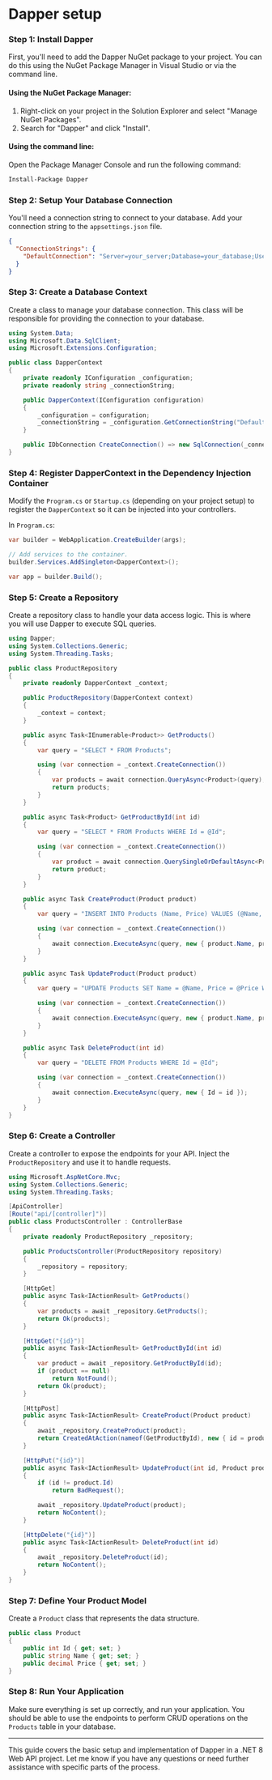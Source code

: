 # Dapper setup
### Step 1: Install Dapper

First, you'll need to add the Dapper NuGet package to your project. You can do this using the NuGet Package Manager in Visual Studio or via the command line.

#### Using the NuGet Package Manager:
1. Right-click on your project in the Solution Explorer and select "Manage NuGet Packages".
2. Search for "Dapper" and click "Install".

#### Using the command line:
Open the Package Manager Console and run the following command:
```sh
Install-Package Dapper
```

### Step 2: Setup Your Database Connection

You'll need a connection string to connect to your database. Add your connection string to the `appsettings.json` file.

```json
{
  "ConnectionStrings": {
    "DefaultConnection": "Server=your_server;Database=your_database;User Id=your_username;Password=your_password;"
  }
}
```

### Step 3: Create a Database Context

Create a class to manage your database connection. This class will be responsible for providing the connection to your database.

```csharp
using System.Data;
using Microsoft.Data.SqlClient;
using Microsoft.Extensions.Configuration;

public class DapperContext
{
    private readonly IConfiguration _configuration;
    private readonly string _connectionString;

    public DapperContext(IConfiguration configuration)
    {
        _configuration = configuration;
        _connectionString = _configuration.GetConnectionString("DefaultConnection");
    }

    public IDbConnection CreateConnection() => new SqlConnection(_connectionString);
}
```

### Step 4: Register DapperContext in the Dependency Injection Container

Modify the `Program.cs` or `Startup.cs` (depending on your project setup) to register the `DapperContext` so it can be injected into your controllers.

In `Program.cs`:

```csharp
var builder = WebApplication.CreateBuilder(args);

// Add services to the container.
builder.Services.AddSingleton<DapperContext>();

var app = builder.Build();
```

### Step 5: Create a Repository

Create a repository class to handle your data access logic. This is where you will use Dapper to execute SQL queries.

```csharp
using Dapper;
using System.Collections.Generic;
using System.Threading.Tasks;

public class ProductRepository
{
    private readonly DapperContext _context;

    public ProductRepository(DapperContext context)
    {
        _context = context;
    }

    public async Task<IEnumerable<Product>> GetProducts()
    {
        var query = "SELECT * FROM Products";

        using (var connection = _context.CreateConnection())
        {
            var products = await connection.QueryAsync<Product>(query);
            return products;
        }
    }

    public async Task<Product> GetProductById(int id)
    {
        var query = "SELECT * FROM Products WHERE Id = @Id";

        using (var connection = _context.CreateConnection())
        {
            var product = await connection.QuerySingleOrDefaultAsync<Product>(query, new { Id = id });
            return product;
        }
    }

    public async Task CreateProduct(Product product)
    {
        var query = "INSERT INTO Products (Name, Price) VALUES (@Name, @Price)";

        using (var connection = _context.CreateConnection())
        {
            await connection.ExecuteAsync(query, new { product.Name, product.Price });
        }
    }

    public async Task UpdateProduct(Product product)
    {
        var query = "UPDATE Products SET Name = @Name, Price = @Price WHERE Id = @Id";

        using (var connection = _context.CreateConnection())
        {
            await connection.ExecuteAsync(query, new { product.Name, product.Price, product.Id });
        }
    }

    public async Task DeleteProduct(int id)
    {
        var query = "DELETE FROM Products WHERE Id = @Id";

        using (var connection = _context.CreateConnection())
        {
            await connection.ExecuteAsync(query, new { Id = id });
        }
    }
}
```

### Step 6: Create a Controller

Create a controller to expose the endpoints for your API. Inject the `ProductRepository` and use it to handle requests.

```csharp
using Microsoft.AspNetCore.Mvc;
using System.Collections.Generic;
using System.Threading.Tasks;

[ApiController]
[Route("api/[controller]")]
public class ProductsController : ControllerBase
{
    private readonly ProductRepository _repository;

    public ProductsController(ProductRepository repository)
    {
        _repository = repository;
    }

    [HttpGet]
    public async Task<IActionResult> GetProducts()
    {
        var products = await _repository.GetProducts();
        return Ok(products);
    }

    [HttpGet("{id}")]
    public async Task<IActionResult> GetProductById(int id)
    {
        var product = await _repository.GetProductById(id);
        if (product == null)
            return NotFound();
        return Ok(product);
    }

    [HttpPost]
    public async Task<IActionResult> CreateProduct(Product product)
    {
        await _repository.CreateProduct(product);
        return CreatedAtAction(nameof(GetProductById), new { id = product.Id }, product);
    }

    [HttpPut("{id}")]
    public async Task<IActionResult> UpdateProduct(int id, Product product)
    {
        if (id != product.Id)
            return BadRequest();

        await _repository.UpdateProduct(product);
        return NoContent();
    }

    [HttpDelete("{id}")]
    public async Task<IActionResult> DeleteProduct(int id)
    {
        await _repository.DeleteProduct(id);
        return NoContent();
    }
}
```

### Step 7: Define Your Product Model

Create a `Product` class that represents the data structure.

```csharp
public class Product
{
    public int Id { get; set; }
    public string Name { get; set; }
    public decimal Price { get; set; }
}
```

### Step 8: Run Your Application

Make sure everything is set up correctly, and run your application. You should be able to use the endpoints to perform CRUD operations on the `Products` table in your database.

---

This guide covers the basic setup and implementation of Dapper in a .NET 8 Web API project. Let me know if you have any questions or need further assistance with specific parts of the process.
